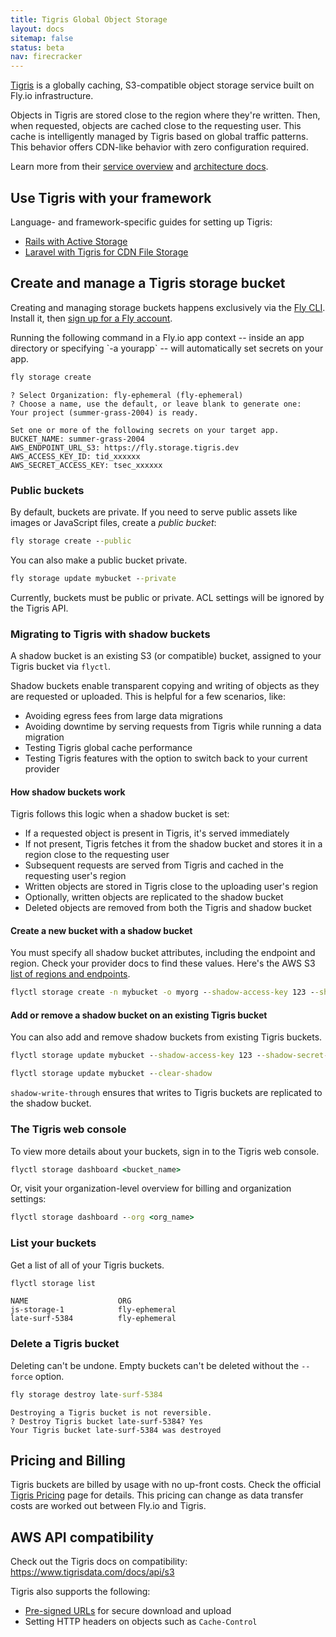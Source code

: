 ```yaml
---
title: Tigris Global Object Storage
layout: docs
sitemap: false
status: beta
nav: firecracker
---
```


[Tigris](https://tigrisdata.com) is a globally caching, S3-compatible object storage service built on Fly.io infrastructure.

Objects in Tigris are stored close to the region where they're written. Then, when requested, objects are cached close to the requesting user. This cache is intelligently managed by Tigris based on global traffic patterns. This behavior offers CDN-like behavior with zero configuration required.

Learn more from their [service overview](https://www.tigrisdata.com/docs/overview/) and [architecture docs](https://www.tigrisdata.com/docs/concepts/architecture/).

## Use Tigris with your framework

Language- and framework-specific guides for setting up Tigris:

- [Rails with Active Storage](docs/rails/the-basics/active-storage/)
- [Laravel with Tigris for CDN File Storage](/docs/laravel/the-basics/laravel-tigris-file-storage/)

## Create and manage a Tigris storage bucket

Creating and managing storage buckets happens exclusively via the [Fly CLI](/docs/flyctl/install/). Install it, then [sign up for a Fly account](/docs/getting-started/sign-up-sign-in/).

<aside class="callout">Running the following command in a Fly.io app context -- inside an app directory or specifying `-a yourapp` -- will automatically set secrets on your app.</aside>

```cmd
fly storage create
```
```output
? Select Organization: fly-ephemeral (fly-ephemeral)
? Choose a name, use the default, or leave blank to generate one:
Your project (summer-grass-2004) is ready.

Set one or more of the following secrets on your target app.
BUCKET_NAME: summer-grass-2004
AWS_ENDPOINT_URL_S3: https://fly.storage.tigris.dev
AWS_ACCESS_KEY_ID: tid_xxxxxx
AWS_SECRET_ACCESS_KEY: tsec_xxxxxx
```

### Public buckets

By default, buckets are private. If you need to serve public assets like images or JavaScript files, create a *public bucket*:

```cmd
fly storage create --public
```

You can also make a public bucket private.

```cmd
fly storage update mybucket --private
```

Currently, buckets must be public or private. ACL settings will be ignored by the Tigris API.

### Migrating to Tigris with shadow buckets

A shadow bucket is an existing S3 (or compatible) bucket, assigned to your Tigris bucket via `flyctl`.

Shadow buckets enable transparent copying and writing of objects as they are requested or uploaded. This is helpful for a few scenarios, like:

* Avoiding egress fees from large data migrations
* Avoiding downtime by serving requests from Tigris while running a data migration
* Testing Tigris global cache performance
* Testing Tigris features with the option to switch back to your current provider

#### How shadow buckets work

Tigris follows this logic when a shadow bucket is set:

* If a requested object is present in Tigris, it's served immediately
* If not present, Tigris fetches it from the shadow bucket and stores it in a region close to the requesting user
* Subsequent requests are served from Tigris and cached in the requesting user's region
* Written objects are stored in Tigris close to the uploading user's region
* Optionally, written objects are replicated to the shadow bucket
* Deleted objects are removed from both the Tigris and shadow bucket

#### Create a new bucket with a shadow bucket

You must specify all shadow bucket attributes, including the endpoint and region. Check your provider docs to find these values. Here's the AWS S3 [list of regions and endpoints](https://docs.aws.amazon.com/general/latest/gr/s3.html).

```cmd
flyctl storage create -n mybucket -o myorg --shadow-access-key 123 --shadow-secret-key abc --shadow-endpoint https://s3.us-east-1.amazonaws.com --shadow-region us-east-1 --shadow-write-through
```

#### Add or remove a shadow bucket on an existing Tigris bucket

You can also add and remove shadow buckets from existing Tigris buckets.

```cmd
flyctl storage update mybucket --shadow-access-key 123 --shadow-secret-key abc --shadow-endpoint https://s3.us-east-1.amazonaws.com --shadow-region us-east-1

flyctl storage update mybucket --clear-shadow
```

`shadow-write-through` ensures that writes to Tigris buckets are replicated to the shadow bucket.

### The Tigris web console

To view more details about your buckets, sign in to the Tigris web console.

```cmd
flyctl storage dashboard <bucket_name>
```

Or, visit your organization-level overview for billing and organization settings:

```cmd
flyctl storage dashboard --org <org_name>
```

### List your buckets
Get a list of all of your Tigris buckets.

```cmd
flyctl storage list
```
```output
NAME                  	ORG
js-storage-1           	fly-ephemeral
late-surf-5384        	fly-ephemeral
```

### Delete a Tigris bucket

Deleting can't be undone. Empty buckets can't be deleted without the `--force` option.

```cmd
fly storage destroy late-surf-5384
```
```output
Destroying a Tigris bucket is not reversible.
? Destroy Tigris bucket late-surf-5384? Yes
Your Tigris bucket late-surf-5384 was destroyed
```

## Pricing and Billing

Tigris buckets are billed by usage with no up-front costs. Check the official [Tigris Pricing](https://www.tigrisdata.com/docs/pricing/) page for details. This pricing can change as data transfer costs are worked out between Fly.io and Tigris.


## AWS API compatibility

Check out the Tigris docs on compatibility: https://www.tigrisdata.com/docs/api/s3

Tigris also supports the following:

* [Pre-signed URLs](https://docs.aws.amazon.com/AmazonS3/latest/userguide/using-presigned-url.html) for secure download and upload
* Setting HTTP headers on objects such as `Cache-Control`